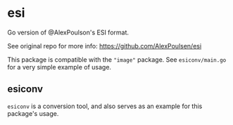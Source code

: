 # esi

Go version of @AlexPoulson's ESI format.

See original repo for more info: https://github.com/AlexPoulsen/esi

This package is compatible with the `"image"` package. See `esiconv/main.go` for a very simple example of usage.

## esiconv

`esiconv` is a conversion tool, and also serves as an example for this package's usage.
